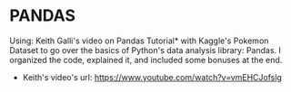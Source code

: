 # PANDAS
Using: Keith Galli's video on Pandas Tutorial* with Kaggle's Pokemon Dataset to go over the basics of Python's data analysis library: Pandas. I organized the code, explained it, and included some bonuses at the end.


* Keith's video's url: https://www.youtube.com/watch?v=vmEHCJofslg
